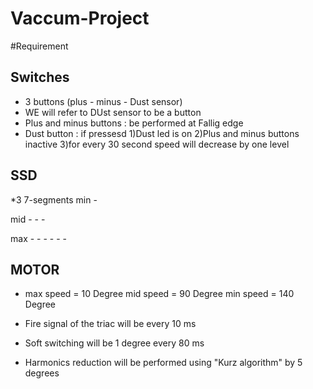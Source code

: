 # Vaccum-Project
#Requirement

Switches
--------
* 3 buttons (plus - minus - Dust sensor)
* WE will refer to DUst sensor to be a button
* Plus and minus buttons : be performed at Fallig edge 
* Dust button : if pressesd   1)Dust led is on
                              2)Plus and minus buttons inactive
                              3)for every 30 second speed will decrease by one level
                              
SSD
---
*3 7-segments
min   -

mid     -
      - -
      
max       -
        - -
      - - -
      
      
MOTOR
-----
* max speed = 10 Degree
  mid speed = 90 Degree
  min speed = 140 Degree
 
* Fire signal of the triac will be every 10 ms
* Soft switching will be 1 degree every 80 ms
* Harmonics reduction will be performed using "Kurz algorithm" by 5 degrees 
      
